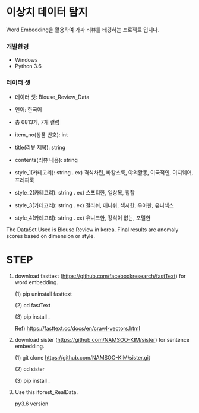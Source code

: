 # 이상치 데이터 탐지

Word Embedding을 활용하여 가짜 리뷰를 태깅하는 프로젝트 입니다.

### 개발환경
* Windows
* Python 3.6

### 데이터 셋

* 데이터 셋: Blouse_Review_Data
* 언어: 한국어

* 총 6813개, 7개 컬럼
* item_no(상품 번호): int
* title(리뷰 제목): string
* contents(리뷰 내용): string
* style_1(카테고리): string . ex) 격식차린, 바캉스룩, 야외활동, 이국적인, 이지웨어, 프레피룩
* style_2(카테고리): string . ex) 스포티한, 일상복, 힙합
* style_3(카테고리): string . ex) 걸리쉬, 매니쉬, 섹시한, 우아한, 유니섹스
* style_4(카테고리): string . ex) 유니크한, 장식이 없는, 포멀한

The DataSet Used is Blouse Review in korea. Final results are anomaly scores based on dimension or style.


# STEP 
 
 1. download fasttext (https://github.com/facebookresearch/fastText) for word embedding.
    
    (1) pip uninstall fasttext
  
    (2) cd fastText
  
    (3) pip install .
  
    Ref) https://fasttext.cc/docs/en/crawl-vectors.html

 2. download sister (https://github.com/NAMSOO-KIM/sister) for sentence embedding.
    
    (1) git clone https://github.com/NAMSOO-KIM/sister.git
  
    (2) cd sister
  
    (3) pip install .

 3. Use this iforest_RealData.
 
    py3.6 version
    
    
